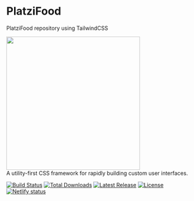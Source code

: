 # PlatziFood
PlatziFood repository using TailwindCSS

<p>
    <a href="https://tailwindcss.com/" target="_blank"><img width="350" src="https://refactoringui.nyc3.cdn.digitaloceanspaces.com/tailwind-logo.svg"></a><br>
    A utility-first CSS framework for rapidly building custom user interfaces.
</p>

<p>
    <a href="https://travis-ci.org/tailwindcss/tailwindcss"><img src="https://img.shields.io/travis/tailwindcss/tailwindcss/master.svg" alt="Build Status"></a>
    <a href="https://www.npmjs.com/package/tailwindcss"><img src="https://img.shields.io/npm/dt/tailwindcss.svg" alt="Total Downloads"></a>
    <a href="https://github.com/tailwindcss/tailwindcss/releases"><img src="https://img.shields.io/npm/v/tailwindcss.svg" alt="Latest Release"></a>
    <a href="https://github.com/tailwindcss/tailwindcss/blob/master/LICENSE"><img src="https://img.shields.io/npm/l/tailwindcss.svg" alt="License"></a>
    <a href="https://app.netlify.com/sites/platzifood/deploys"><img src="https://api.netlify.com/api/v1/badges/93469020-b2fa-479a-abdb-f86fe5e2de10/deploy-status" alt="Netlify status"></a>
</p>
